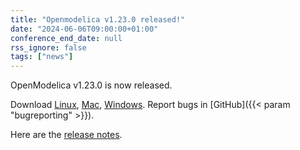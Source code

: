 ```yaml
---
title: "Openmodelica v1.23.0 released!"
date: "2024-06-06T09:00:00+01:00"
conference_end_date: null
rss_ignore: false
tags: ["news"]
---
```


OpenModelica v1.23.0 is now released.

Download [Linux](/download/download-linux/), [Mac](/download/download-mac/), [Windows](/download/download-windows/). Report bugs in [GitHub]({{< param "bugreporting" >}}).

Here are the [release notes](https://github.com/OpenModelica/OpenModelica/releases/tag/v1.23.0).
